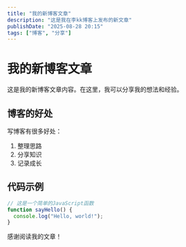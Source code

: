 ```yaml
---
title: "我的新博客文章"
description: "这是我在李kk博客上发布的新文章"
publishDate: "2025-08-28 20:15"
tags: ["博客", "分享"]
---
```


# 我的新博客文章

这是我的新博客文章内容。在这里，我可以分享我的想法和经验。

## 博客的好处

写博客有很多好处：

1. 整理思路
2. 分享知识
3. 记录成长

## 代码示例

```javascript
// 这是一个简单的JavaScript函数
function sayHello() {
  console.log("Hello, world!");
}
```

感谢阅读我的文章！